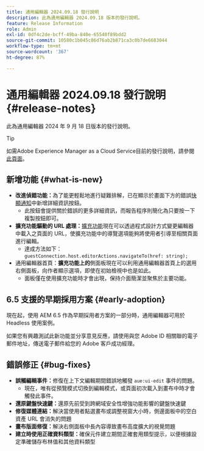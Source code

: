 ```yaml
---
title: 通用編輯器 2024.09.18 發行說明
description: 此為通用編輯器 2024.09.18 版本的發行說明。
feature: Release Information
role: Admin
exl-id: 0df4c2de-bcff-49ba-840e-65540f89bdd2
source-git-commit: 10580c1b045c86d76ab2b871ca3c0b7de6683044
workflow-type: tm+mt
source-wordcount: '367'
ht-degree: 87%

---
```


# 通用編輯器 2024.09.18 發行說明 {#release-notes}

此為通用編輯器 2024 年 9 月 18 日版本的發行說明。

>[!TIP]
>
>如需Adobe Experience Manager as a Cloud Service目前的發行說明，請參閱[此頁面](/help/release-notes/release-notes-cloud/release-notes-current.md)。

## 新增功能 {#what-is-new}

* **改進偵錯功能：**&#x200B;為了能更輕鬆地進行疑難排解，已在顯示於畫面下方的錯誤[快顯通知](https://spectrum.adobe.com/page/toast/)中新增詳細資訊按鈕。
   * 此按鈕會提供關於錯誤的更多詳細資訊，而報告程序則簡化為只要按一下複製按鈕即可。
* **擴充功能驅動的 URL 處理：**[擴充功能](/help/implementing/universal-editor/customizing.md#extending)現在可以透過程式設計方式變更編輯器中載入之頁面的 URL，使擴充功能中的導覽選項能夠將使用者引導至相關頁面進行編輯。
   * 達成方法如下：`guestConnection.host.editorActions.navigateTo(href: string);`
* 通用編輯器首頁：**擴充功能上的**&#x200B;側面板現在可以利用通用編輯器首頁上的選用右側面板，向作者顯示選項，即使在初始檢視中也是如此。
   * 面板僅在使用擴充功能時才會出現，保持介面簡潔並聚焦於主要功能。

## 6.5 支援的早期採用方案 {#early-adoption}

現在起，使用 AEM 6.5 作為早期採用者方案的一部分時，通用編輯器可用於 Headless 使用案例。

如果您有興趣測試此新功能並分享意見反應，請使用與您 Adobe ID 相關聯的電子郵件地址，傳送電子郵件給您的 Adobe 客戶成功經理。

## 錯誤修正 {#bug-fixes}

* **誤觸編輯事件：**&#x200B;修復在上下文編輯期間錯誤地觸發 `aue:ui-edit` 事件的問題。
   * 現在，唯有從預覽模式切換到編輯模式，或頁面初次載入到畫布中時才會觸發此事件。
* **還原鍵盤快速鍵：**&#x200B;還原先前受到跨網域安全性增強功能影響的鍵盤快速鍵
* **修復媒體連結：**&#x200B;解決當使用者點選畫布或調整視窗大小時，側邊面板中的空白資產 URL 會消失的問題
* **畫布版面修復：**&#x200B;解決右側面板中長內容導致畫布高度擴大的視覺問題
* **建立時使用正確資料類型：**&#x200B;確保元件建立期間正確套用類型提示，以便根據設定準確儲存布林值和其他資料類型
